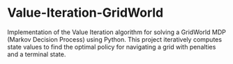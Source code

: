 # Value-Iteration-GridWorld
Implementation of the Value Iteration algorithm for solving a GridWorld MDP (Markov Decision Process) using Python. This project iteratively computes state values to find the optimal policy for navigating a grid with penalties and a terminal state.
